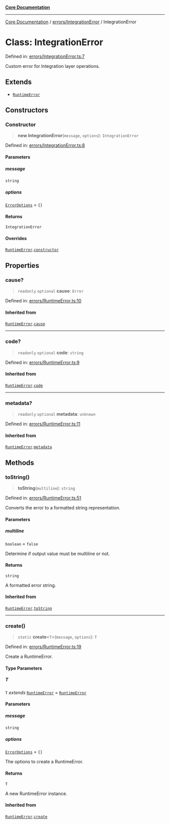 [**Core Documentation**](../../../README.md)

***

[Core Documentation](../../../README.md) / [errors/IntegrationError](../README.md) / IntegrationError

# Class: IntegrationError

Defined in: [errors/IntegrationError.ts:7](https://github.com/stonemjs/core/blob/b1f29857c7f1e529739f22d486494bed3b22d2c6/src/errors/IntegrationError.ts#L7)

Custom error for Integration layer operations.

## Extends

- [`RuntimeError`](../../RuntimeError/classes/RuntimeError.md)

## Constructors

### Constructor

> **new IntegrationError**(`message`, `options`): `IntegrationError`

Defined in: [errors/IntegrationError.ts:8](https://github.com/stonemjs/core/blob/b1f29857c7f1e529739f22d486494bed3b22d2c6/src/errors/IntegrationError.ts#L8)

#### Parameters

##### message

`string`

##### options

[`ErrorOptions`](../../../declarations/interfaces/ErrorOptions.md) = `{}`

#### Returns

`IntegrationError`

#### Overrides

[`RuntimeError`](../../RuntimeError/classes/RuntimeError.md).[`constructor`](../../RuntimeError/classes/RuntimeError.md#constructor)

## Properties

### cause?

> `readonly` `optional` **cause**: `Error`

Defined in: [errors/RuntimeError.ts:10](https://github.com/stonemjs/core/blob/b1f29857c7f1e529739f22d486494bed3b22d2c6/src/errors/RuntimeError.ts#L10)

#### Inherited from

[`RuntimeError`](../../RuntimeError/classes/RuntimeError.md).[`cause`](../../RuntimeError/classes/RuntimeError.md#cause)

***

### code?

> `readonly` `optional` **code**: `string`

Defined in: [errors/RuntimeError.ts:9](https://github.com/stonemjs/core/blob/b1f29857c7f1e529739f22d486494bed3b22d2c6/src/errors/RuntimeError.ts#L9)

#### Inherited from

[`RuntimeError`](../../RuntimeError/classes/RuntimeError.md).[`code`](../../RuntimeError/classes/RuntimeError.md#code)

***

### metadata?

> `readonly` `optional` **metadata**: `unknown`

Defined in: [errors/RuntimeError.ts:11](https://github.com/stonemjs/core/blob/b1f29857c7f1e529739f22d486494bed3b22d2c6/src/errors/RuntimeError.ts#L11)

#### Inherited from

[`RuntimeError`](../../RuntimeError/classes/RuntimeError.md).[`metadata`](../../RuntimeError/classes/RuntimeError.md#metadata)

## Methods

### toString()

> **toString**(`multiline`): `string`

Defined in: [errors/RuntimeError.ts:51](https://github.com/stonemjs/core/blob/b1f29857c7f1e529739f22d486494bed3b22d2c6/src/errors/RuntimeError.ts#L51)

Converts the error to a formatted string representation.

#### Parameters

##### multiline

`boolean` = `false`

Determine if output value must be multiline or not.

#### Returns

`string`

A formatted error string.

#### Inherited from

[`RuntimeError`](../../RuntimeError/classes/RuntimeError.md).[`toString`](../../RuntimeError/classes/RuntimeError.md#tostring)

***

### create()

> `static` **create**\<`T`\>(`message`, `options`): `T`

Defined in: [errors/RuntimeError.ts:19](https://github.com/stonemjs/core/blob/b1f29857c7f1e529739f22d486494bed3b22d2c6/src/errors/RuntimeError.ts#L19)

Create a RuntimeError.

#### Type Parameters

##### T

`T` *extends* [`RuntimeError`](../../RuntimeError/classes/RuntimeError.md) = [`RuntimeError`](../../RuntimeError/classes/RuntimeError.md)

#### Parameters

##### message

`string`

##### options

[`ErrorOptions`](../../../declarations/interfaces/ErrorOptions.md) = `{}`

The options to create a RuntimeError.

#### Returns

`T`

A new RuntimeError instance.

#### Inherited from

[`RuntimeError`](../../RuntimeError/classes/RuntimeError.md).[`create`](../../RuntimeError/classes/RuntimeError.md#create)
